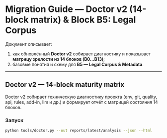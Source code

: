 # Migration Guide — Doctor v2 (14-block matrix) & Block B5: Legal Corpus

Документ описывает:
1) как обновлённый **Doctor v2** собирает диагностику и показывает **матрицу зрелости из 14 блоков (B0…B13)**;
2) базовые понятия и схему для **B5 — Legal Corpus & Metadata**.

---

## Doctor v2 — 14-block maturity matrix

Doctor v2 собирает техническую диагностику проекта (env, git, quality, api, rules, add-in, llm и др.) и формирует отчёт с матрицей состояния 14 блоков.

### Запуск

```bash
python tools/doctor.py --out reports/latest/analysis --json --html
